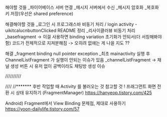 해야할 것들
_파이어베이스 서버 연결
_메시지 서버에서 수신
_메시지 암호화
_복호화 키 저장(우선은 shared preference)


해결해야할 것들 
_로그인 시 프로그래스바 비동기 처리 / login activity -uikitcalucnbuttonClicked README 정리
_리사이클러뷰 비동기 처리
_basefragment -> 이걸 사용하면 binding variation 초기화가 안되서(더 서칭해봐야함) 코드가 전체적으로 지져분해짐 -> 오히려 없애는 게 나을 지도 ??

해결
_fragment binding null pointer exception
_최초 mainactivity 실행 후 ChannelListFragment 가 실행이 안되는 이슈가 있음
_channelListFragment -> 채널 생성 버튼 시 유저 없이 공백이라도 채팅방 생성 이슈




//////////





////
//******* 후반 작업할 때 Activity 를 불러오는 것 참고할 것 !
프래그먼트 화면 전환 시 상태 유지하기 (FragmentManager)
https://hanyeop.tistory.com/425

Android) Fragment에서 View Binding 문제점, 제대로 사용하기</br>
https://yoon-dailylife.tistory.com/57</br>